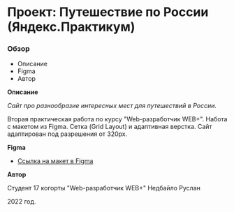 # Проект: Путешествие по России (Яндекс.Практикум)

### Обзор

* Описание
* Figma
* Автор

**Описание**

*Сайт про разнообразие интересных мест для путешествий в России.*

Вторая практическая работа по курсу "Web-разработчик WEB+". 
Hабота с макетом из Figma. Сетка (Grid Layout) и адаптивная верстка. 
Сайт адаптирован под разрешения от 320px. 


**Figma**

* [Ссылка на макет в Figma](https://www.figma.com/file/5S2WSbEFL6awjVWJ0NWL8Q/Sprint-3_-Russia-_-desktop-mobile?node-id=28503%3A0)


**Автор**

Студент 17 когорты "Web-разработчик WEB+" Недбайло Руслан

2022 год. 
